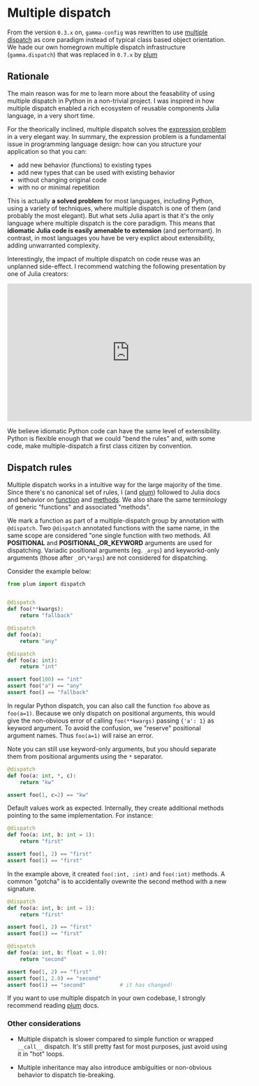 # Multiple dispatch

From the version `0.3.x` on, `gamma-config` was rewritten to use [multiple
dispatch](https://en.wikipedia.org/wiki/Multiple_dispatch) as core paradigm instead of
typical class based object orientation. We hade our own homegrown multiple dispatch
infrastructure (`gamma.dispatch`) that was replaced in `0.7.x` by
[plum][plum]

## Rationale

The main reason was for me to learn more about the feasability of using multiple
dispatch in Python in a non-trivial project. I was inspired in how multiple dispatch
enabled a rich ecosystem of reusable components Julia language, in a very short time.

For the theorically inclined, multiple dispatch solves the
[expression problem](https://eli.thegreenplace.net/2016/the-expression-problem-and-its-solutions/)
in a very elegant way. In summary, the expression problem is a fundamental issue in
programming language design: how can you structure your application so that you can:

-   add new behavior (functions) to existing types
-   add new types that can be used with existing behavior
-   without changing original code
-   with no or minimal repetition

This is actually **a solved problem** for most languages, including Python, using a
variety of techniques, where multiple dispatch is one of them (and probably the most
elegant). But what sets Julia apart is that it's the only language where multiple
dispatch is the core paradigm. This means that **idiomatic Julia code is easily amenable
to extension** (and performant). In contrast, in most languages you have be very explict
about extensibility, adding unwarranted complexity.

Interestingly, the impact of multiple dispatch on code reuse was an unplanned
side-effect. I recommend watching the following presentation by one of Julia creators:

<iframe width="560" height="315" src="https://www.youtube.com/embed/kc9HwsxE1OY"
frameborder="0" allow="accelerometer; autoplay; clipboard-write; encrypted-media; gyroscope; picture-in-picture"
allowfullscreen></iframe>

We believe idiomatic Python code can have the same level of extensibility. Python is
flexible enough that we could "bend the rules" and, with some code, make
multiple-dispatch a first class citizen by convention. 

## Dispatch rules

Multiple dispatch works in a intuitive way for the large majority of the time. Since
there's no canonical set of rules, I (and [plum]) followed to Julia docs and behavior on
[function](https://docs.julialang.org/en/v1/manual/functions)
and [methods](https://docs.julialang.org/en/v1/manual/methods). We also share the same
terminology of generic "functions" and associated "methods".

We mark a function as part of a multiple-dispatch group by annotation with `@dispatch`.
Two `@dispatch` annotated functions with the same name, in the same scope are
considered "one single function with two methods. All **POSITIONAL** and **POSITIONAL_OR_KEYWORD**
arguments are used for dispatching. Variadic positional arguments (eg. `_args`) and
keyworkd-only arguments (those after `_`or`\*args`) are not considered for dispatching.

Consider the example below:

```py
from plum import dispatch


@dispatch
def foo(**kwargs):
    return "fallback"

@dispatch
def foo(a):
    return "any"

@dispatch
def foo(a: int):
    return "int"

assert foo(100) == "int"
assert foo("a") == "any"
assert foo() == "fallback"
```

In regular Python dispatch, you can also call the function `foo` above as `foo(a=1)`.
Because we only dispatch on positional arguments, this would give the non-obvious
error of calling `foo(**kwargs)` passing `{'a': 1}` as keyword argument. To avoid the
confusion, we "reserve" positional argument names. Thus `foo(a=1)` will raise an error.

Note you can still use keyword-only arguments, but you should separate them from
positional arguments using the `*` separator.

```py
@dispatch
def foo(a: int, *, c):
    return "kw"

assert foo(1, c=2) == "kw"
```

Default values work as expected. Internally, they create additional methods pointing
to the same implementation. For instance:

```py
@dispatch
def foo(a: int, b: int = 1):
    return "first"

assert foo(1, 2) == "first"
assert foo(1) == "first"
```

In the example above, it created `foo(:int, :int)` and `foo(:int)` methods. A
common "gotcha" is to accidentally ovewrite the second method with a new signature.

```py
@dispatch
def foo(a: int, b: int = 1):
    return "first"

assert foo(1, 2) == "first"
assert foo(1) == "first"

@dispatch
def foo(a: int, b: float = 1.0):
    return "second"

assert foo(1, 2) == "first"
assert foo(1, 2.0) == "second"
assert foo(1) == "second"           # it has changed!
```

If you want to use multiple dispatch in your own codebase, I strongly recommend 
reading [plum] docs.

### Other considerations

-   Multiple dispatch is slower compared to simple function or wrapped `__call__`
    dispatch. It's still pretty fast for most purposes, just avoid using it in "hot"
    loops.

-   Multiple inheritance may also introduce ambiguities or non-obvious behavior to
    dispatch tie-breaking.


[plum]: https://github.com/beartype/plum
